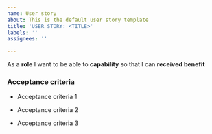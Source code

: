 ```yaml
---
name: User story
about: This is the default user story template
title: 'USER STORY: <TITLE>'
labels: ''
assignees: ''

---
```


As a **role** I want to be able to **capability** so that I can **received benefit**

### Acceptance criteria

- Acceptance criteria 1

- Acceptance criteria 2

- Acceptance criteria 3
